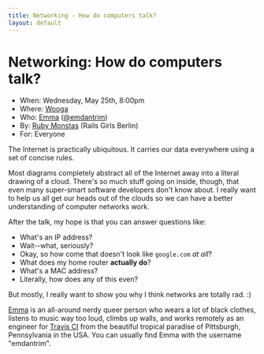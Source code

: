 ```yaml
---
title: Networking - How do computers talk?
layout: default
---
```


# Networking: How do computers talk?

<div id="talk-meta">
  <ul>
    <li>When: Wednesday, May 25th, 8:00pm</li>
    <li>Where: <a href="https://goo.gl/maps/JApmDWF9rxP2">Wooga</a></li>
    <li>Who: <a href="https://blog.travis-ci.com/2015-07-27-emma-joins-the-travis-ci-team/">Emma</a> (<a href="https://twitter.com/emdantrim">@emdantrim</a>)</li>
    <li>By: <a href="http://rubymonstas.org/">Ruby Monstas</a> (Rails Girls Berlin)</li>
    <li>For: Everyone</li>
  </ul>
</div>

The Internet is practically ubiquitous. It carries our data everywhere using a
set of concise rules.

Most diagrams completely abstract all of the Internet away into a literal
drawing of a cloud. There's so much stuff going on inside, though, that even
many super-smart software developers don't know about. I really want to help us
all get our heads out of the clouds so we can have a better understanding of
computer networks work.

After the talk, my hope is that you can answer questions like:

* What's an IP address?
* Wait--what, seriously?
* Okay, so how come that doesn't look like `google.com` _at all_?
* What does my home router **actually do**?
* What's a MAC address?
* Literally, how does any of this even?

But mostly, I really want to show you why I think networks are totally rad. :)

[Emma](https://blog.travis-ci.com/2015-07-27-emma-joins-the-travis-ci-team/) is
an all-around nerdy queer person who wears a lot of black clothes, listens to
music way too loud, climbs up walls, and works remotely as an engineer for
[Travis CI](https://travis-ci.com) from the beautiful tropical paradise of
Pittsburgh, Pennsylvania in the USA. You can usually find Emma with the
username "emdantrim".
